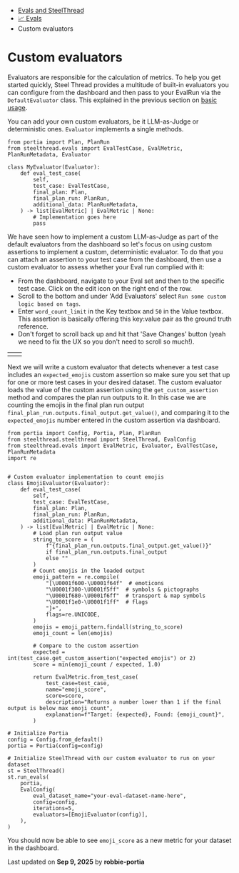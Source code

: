 * [Evals and SteelThread](/evals-steel-thread)
* [📈 Evals](/evals)
* Custom evaluators

# Custom evaluators

Evaluators are responsible for the calculation of metrics. To help you get started quickly, Steel Thread provides a multitude of built-in evaluators you can configure from the dashboard and then pass to your EvalRun via the `DefaultEvaluator` class. This explained in the previous section on [basic usage](/evals-overview).

You can add your own custom evaluators, be it LLM-as-Judge or deterministic ones. `Evaluator` implements a single methods.

```
from portia import Plan, PlanRun  
from steelthread.evals import EvalTestCase, EvalMetric, PlanRunMetadata, Evaluator  
  
class MyEvaluator(Evaluator):  
    def eval_test_case(  
        self,  
        test_case: EvalTestCase,  
        final_plan: Plan,  
        final_plan_run: PlanRun,  
        additional_data: PlanRunMetadata,  
    ) -> list[EvalMetric] | EvalMetric | None:  
        # Implementation goes here  
        pass
```

We have seen how to implement a custom LLM-as-Judge as part of the default evaluators from the dashboard so let's focus on using custom assertions to implement a custom, deterministic evaluator. To do that you can attach an assertion to your test case from the dashboard, then use a custom evaluator to assess whether your Eval run complied with it:

* From the dashboard, navigate to your Eval set and then to the specific test case. Click on the edit icon on the right end of the row.
* Scroll to the bottom and under 'Add Evaluators' select `Run some custom logic based on tags`.
* Enter `word_count_limit` in the Key textbox and `50` in the Value textbox. This assertion is basically offering this key:value pair as the ground truth reference.
* Don't forget to scroll back up and hit that 'Save Changes' button (yeah we need to fix the UX so you don't need to scroll so much!).

|  |  |
| --- | --- |
|  |  |

Next we will write a custom evaluator that detects whenever a test case includes an `expected_emojis` custom assertion so make sure you set that up for one or more test cases in your desired dataset. The custom evaluator loads the value of the custom assertion using the `get_custom_assertion` method and compares the plan run outputs to it. In this case we are counting the emojis in the final plan run output `final_plan_run.outputs.final_output.get_value()`, and comparing it to the `expected_emojis` number entered in the custom assertion via dashboard.

```
from portia import Config, Portia, Plan, PlanRun  
from steelthread.steelthread import SteelThread, EvalConfig  
from steelthread.evals import EvalMetric, Evaluator, EvalTestCase, PlanRunMetadata  
import re  
  
  
# Custom evaluator implementation to count emojis  
class EmojiEvaluator(Evaluator):  
    def eval_test_case(  
        self,  
        test_case: EvalTestCase,    
        final_plan: Plan,    
        final_plan_run: PlanRun,  
        additional_data: PlanRunMetadata,    
    ) -> list[EvalMetric] | EvalMetric | None:  
        # Load plan run output value  
        string_to_score = (  
            f"{final_plan_run.outputs.final_output.get_value()}"  
            if final_plan_run.outputs.final_output  
            else ""  
        )  
        # Count emojis in the loaded output  
        emoji_pattern = re.compile(  
            "[\U0001f600-\U0001f64f"  # emoticons  
            "\U0001f300-\U0001f5ff"  # symbols & pictographs  
            "\U0001f680-\U0001f6ff"  # transport & map symbols  
            "\U0001f1e0-\U0001f1ff"  # flags  
            "]+",  
            flags=re.UNICODE,  
        )  
        emojis = emoji_pattern.findall(string_to_score)  
        emoji_count = len(emojis)  
  
        # Compare to the custom assertion  
        expected = int(test_case.get_custom_assertion("expected_emojis") or 2)  
        score = min(emoji_count / expected, 1.0)  
  
        return EvalMetric.from_test_case(  
            test_case=test_case,  
            name="emoji_score",  
            score=score,  
            description="Returns a number lower than 1 if the final output is below max emoji count",  
            explanation=f"Target: {expected}, Found: {emoji_count}",  
        )  
  
# Initialize Portia  
config = Config.from_default()  
portia = Portia(config=config)  
  
# Initialize SteelThread with our custom evaluator to run on your dataset  
st = SteelThread()  
st.run_evals(  
    portia,  
    EvalConfig(  
        eval_dataset_name="your-eval-dataset-name-here",  
        config=config,  
        iterations=5,  
        evaluators=[EmojiEvaluator(config)],  
    ),  
)
```

You should now be able to see `emoji_score` as a new metric for your dataset in the dashboard.

Last updated on **Sep 9, 2025** by **robbie-portia**